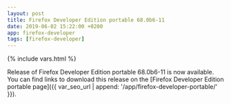 ```yaml
---
layout: post
title: Firefox Developer Edition portable 68.0b6-11
date: 2019-06-02 15:22:00 +0200
app: firefox-developer
tags: [firefox-developer]
---
```

{% include vars.html %}

Release of Firefox Developer Edition portable 68.0b6-11 is now available.<br />
You can find links to download this release on the [Firefox Developer Edition portable page]({{ var_seo_url | append: '/app/firefox-developer-portable/' }}).